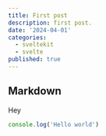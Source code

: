 ```yaml
---
title: First post
description: first post.
date: '2024-04-01'
categories:
  - sveltekit
  - svelte
published: true
---
```


## Markdown

Hey

```ts
console.log('Hello world')
```
